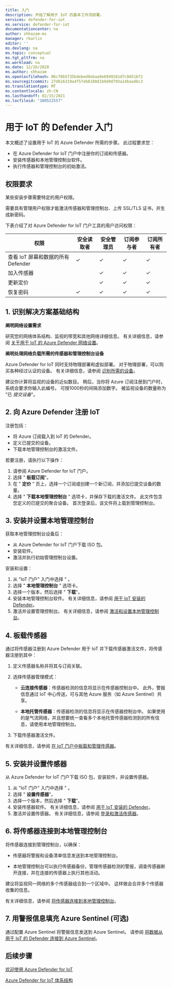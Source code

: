 ```yaml
---
title: 入门
description: 开始了解用于 IoT 的基本工作流部署。
services: defender-for-iot
ms.service: defender-for-iot
documentationcenter: na
author: shhazam-ms
manager: rkarlin
editor: ''
ms.devlang: na
ms.topic: conceptual
ms.tgt_pltfrm: na
ms.workload: na
ms.date: 12/26/2020
ms.author: shhazam
ms.openlocfilehash: 06cf8b5f35bdebed0ebaa9e6949261d7c0d516f2
ms.sourcegitcommit: 27d616319a4f57eb8188d1b9d9d793a14baadbc3
ms.translationtype: MT
ms.contentlocale: zh-CN
ms.lasthandoff: 02/15/2021
ms.locfileid: "100522557"
---
```

# <a name="get-started-with-defender-for-iot"></a>用于 IoT 的 Defender 入门

本文概述了设置用于 IoT 的 Azure Defender 所需的步骤。 此过程要求您：

- 在 Azure Defender for IoT 门户中注册你的订阅和传感器。
- 安装传感器和本地管理控制台软件。
- 执行传感器和管理控制台的初始激活。

## <a name="permission-requirements"></a>权限要求

某些安装步骤需要特定的用户权限。

需要具有管理用户权限才能激活传感器和管理控制台、上传 SSL/TLS 证书，并生成新密码。

下表介绍了对 Azure Defender for IoT 门户工具的用户访问权限：

| 权限 | 安全读取者 | 安全管理员 | 订阅参与者 | 订阅所有者 |
|--|--|--|--|--|
| 查看 IoT 屏幕和数据的所有 Defender | ✓ | ✓ | ✓ | ✓ |
| 加入传感器  |  |  ✓ | ✓ | ✓ |
| 更新定价  |  |  ✓ | ✓ | ✓ |
| 恢复密码  | ✓  |  ✓ | ✓ | ✓ |

## <a name="1-identify-the-solution-infrastructure"></a>1. 识别解决方案基础结构

**阐明网络设置需求**

研究您的网络体系结构、监视的带宽和其他网络详细信息。 有关详细信息，请参阅 [关于用于 IoT 的 Azure Defender 网络设置](how-to-set-up-your-network.md)。

**阐明处理网络负载所需的传感器和管理控制台设备**

Azure Defender for IoT 同时支持物理部署和虚拟部署。 对于物理部署，可以购买各种经过认证的设备。 有关详细信息，请参阅 [识别所需的设备](how-to-identify-required-appliances.md)。

建议你计算将监视的设备的近似数目。 稍后，当你将 Azure 订阅注册到门户时，系统会要求你输入此编号。 可按1000秒的间隔添加数字。 被监视设备的数量称为 "已 *提交设备*"。

## <a name="2-register-with-azure-defender-for-iot"></a>2. 向 Azure Defender 注册 IoT

注册包括：

- 将 Azure 订阅载入到 IoT 的 Defender。
- 定义已提交的设备。
- 下载本地管理控制台的激活文件。

若要注册，请执行以下操作：

1. 请参阅 Azure Defender for IoT 门户。
1. 选择 " **板载订阅**"。
1. 在 " **定价** " 页上，选择一个订阅或创建一个新订阅，并添加已提交设备的数量。
1. 选择 " **下载本地管理控制台** " 选项卡，并保存下载的激活文件。 此文件包含您定义的已提交的聚合设备。 首次登录后，该文件将上载到管理控制台。

## <a name="3-install-and-set-up-the-on-premises-management-console"></a>3. 安装并设置本地管理控制台

获取本地管理控制台设备后：

- 从 Azure Defender for IoT 门户下载 ISO 包。
- 安装软件。
- 激活并执行初始管理控制台设置。

安装和设置：

1. 从 "IoT 门户" 入门中选择 "  。
1. 选择 " **本地管理控制台** " 选项卡。
1. 选择一个版本，然后选择 " **下载**"。
1. 安装本地管理控制台软件。 有关详细信息，请参阅 [用于 IoT 安装的 Defender](how-to-install-software.md)。
1. 激活并设置管理控制台。 有关详细信息，请参阅 [激活和设置本地管理控制台](how-to-activate-and-set-up-your-on-premises-management-console.md)。

## <a name="4-onboard-a-sensor"></a>4. 板载传感器

通过将传感器注册到 Azure Defender 用于 IoT 并下载传感器激活文件，将传感器注册到其中：

1. 定义传感器名称并将其与订阅关联。
1. 选择传感器管理模式：

   - **云连接传感器**：传感器检测的信息将显示在传感器控制台中。 此外，警报信息通过 IoT 中心传送，可与其他 Azure 服务（如 Azure Sentinel）共享。

   - **本地托管传感器**：传感器检测的信息将显示在传感器控制台中。 如果使用的是气流网络，并且想要统一查看多个本地托管传感器检测到的所有信息，请使用本地管理控制台。 

1. 下载传感器激活文件。

有关详细信息，请参阅 [在 IoT 门户中板载和管理传感器](how-to-manage-sensors-on-the-cloud.md)。

## <a name="5-install-and-set-up-the-sensor"></a>5. 安装并设置传感器

从 Azure Defender for IoT 门户下载 ISO 包，安装软件，并设置传感器。

1. 从 "IoT 门户" 入门中选择 "  。
1. 选择 " **设置传感器**"。
1. 选择一个版本，然后选择 " **下载**"。
1. 安装传感器软件。 有关详细信息，请参阅 [用于 IoT 安装的 Defender](how-to-install-software.md)。
1. 激活并设置传感器。 有关详细信息，请参阅 [登录和激活传感器](how-to-activate-and-set-up-your-sensor.md)。

## <a name="6-connect-sensors-to-an-on-premises-management-console"></a>6. 将传感器连接到本地管理控制台

将传感器连接到管理控制台，以确保：

- 传感器将警报和设备清单信息发送到本地管理控制台。

- 本地管理控制台可以执行传感器备份，管理传感器检测的警报，调查传感器断开连接，并在连接的传感器上执行其他活动。

建议将监视同一网络的多个传感器组合到一个区域中。 这样做会合并多个传感器收集的信息。

有关详细信息，请参阅 [将传感器连接到本地管理控制台](how-to-activate-and-set-up-your-on-premises-management-console.md#connect-sensors-to-the-on-premises-management-console)。

## <a name="7-populate-azure-sentinel-with-alert-information-optional"></a>7. 用警报信息填充 Azure Sentinel (可选) 

通过配置 Azure Sentinel 将警报信息发送到 Azure Sentinel。 请参阅 [将数据从用于 IoT 的 Defender 连接到 Azure Sentinel](how-to-configure-with-sentinel.md)。
## <a name="next-steps"></a>后续步骤

[欢迎使用 Azure Defender for IoT](overview.md)

[Azure Defender for IoT 体系结构](architecture.md)
